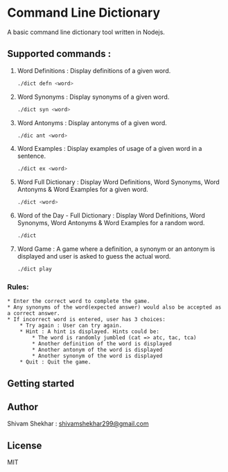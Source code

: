 # Command Line Dictionary 

A basic command line dictionary tool written in Nodejs.

## Supported commands :
1. Word Definitions : Display definitions of a given word.
    ```sh
    ./dict defn <word>
    ```
2. Word Synonyms : Display synonyms of a given word.
    ```sh
    ./dict syn <word>
    ```
3. Word Antonyms : Display antonyms of a given word.
    ```sh
    ./dic ant <word>
    ```
4. Word Examples : Display examples of usage of a given word in a sentence.
    ```sh
    ./dict ex <word>
    ```
5. Word Full Dictionary : Display Word Definitions, Word Synonyms, Word Antonyms & Word Examples for a given word.
    ```sh
    ./dict <word>
    ```
6. Word of the Day - Full Dictionary : Display Word Definitions, Word Synonyms, Word Antonyms & Word Examples for a random word.
    ```sh
    ./dict
    ```
7. Word Game : A game where a definition, a synonym or an antonym is displayed and user is asked to guess the actual word.
    ```sh
    ./dict play
    ```
### Rules:
    * Enter the correct word to complete the game.
    * Any synonyms of the word(expected answer) would also be accepted as a correct answer.
    * If incorrect word is entered, user has 3 choices:
        * Try again : User can try again.
        * Hint : A hint is displayed. Hints could be:
            * The word is randomly jumbled (cat => atc, tac, tca)
            * Another definition of the word is displayed
            * Another antonym of the word is displayed
            * Another synonym of the word is displayed
        * Quit : Quit the game.

## Getting started

## Author

Shivam Shekhar : shivamshekhar299@gmail.com

## License

MIT